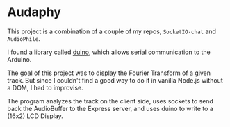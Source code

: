 # Audaphy

This project is a combination of a couple of my repos, `SocketIO-chat` and `AudioPhile`.

I found a library called [duino](https://github.com/ecto/duino), which  allows serial communication to the Arduino.

The goal of this project was to display the Fourier Transform of a given track. But since I couldn't find a good way to do it in vanilla Node.js without a DOM, I had to improvise.

The program analyzes the track on the client side, uses sockets to send back the AudioBuffer to the Express server, and uses duino to write to a (16x2) LCD Display.
